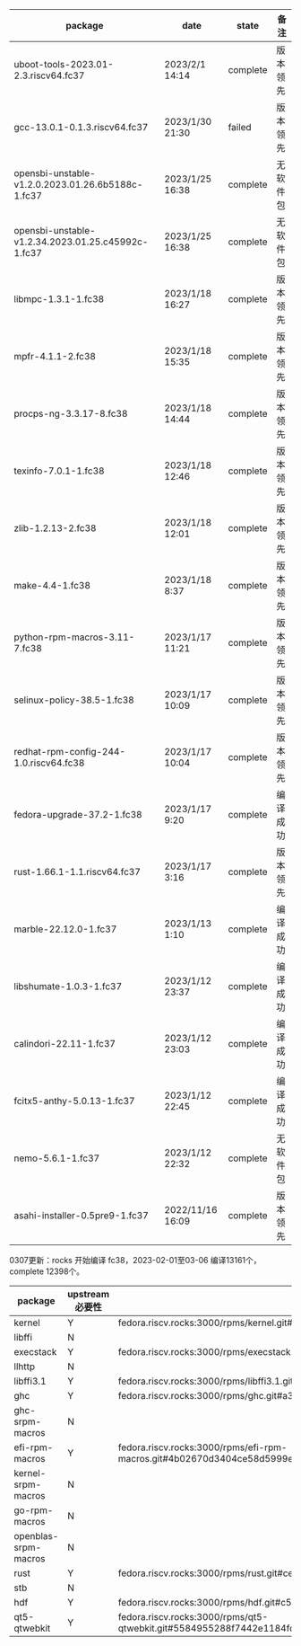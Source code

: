 | package                                            | date             | state    | 备注     |
| -------------------------------------------------- | ---------------- | -------- | -------- |
| uboot-tools-2023.01-2.3.riscv64.fc37               | 2023/2/1 14:14   | complete | 版本领先 |
| gcc-13.0.1-0.1.3.riscv64.fc37                      | 2023/1/30 21:30  | failed   | 版本领先 |
| opensbi-unstable-v1.2.0.2023.01.26.6b5188c-1.fc37  | 2023/1/25 16:38  | complete | 无软件包 |
| opensbi-unstable-v1.2.34.2023.01.25.c45992c-1.fc37 | 2023/1/25 16:38  | complete | 无软件包 |
| libmpc-1.3.1-1.fc38                                | 2023/1/18 16:27  | complete | 版本领先 |
| mpfr-4.1.1-2.fc38                                  | 2023/1/18 15:35  | complete | 版本领先 |
| procps-ng-3.3.17-8.fc38                            | 2023/1/18 14:44  | complete | 版本领先 |
| texinfo-7.0.1-1.fc38                               | 2023/1/18 12:46  | complete | 版本领先 |
| zlib-1.2.13-2.fc38                                 | 2023/1/18 12:01  | complete | 版本领先 |
| make-4.4-1.fc38                                    | 2023/1/18 8:37   | complete | 版本领先 |
| python-rpm-macros-3.11-7.fc38                      | 2023/1/17 11:21  | complete | 版本领先 |
| selinux-policy-38.5-1.fc38                         | 2023/1/17 10:09  | complete | 版本领先 |
| redhat-rpm-config-244-1.0.riscv64.fc38             | 2023/1/17 10:04  | complete | 版本领先 |
| fedora-upgrade-37.2-1.fc38                         | 2023/1/17 9:20   | complete | 编译成功 |
| rust-1.66.1-1.1.riscv64.fc37                       | 2023/1/17 3:16   | complete | 版本领先 |
| marble-22.12.0-1.fc37                              | 2023/1/13 1:10   | complete | 编译成功 |
| libshumate-1.0.3-1.fc37                            | 2023/1/12 23:37  | complete | 编译成功 |
| calindori-22.11-1.fc37                             | 2023/1/12 23:03  | complete | 编译成功 |
| fcitx5-anthy-5.0.13-1.fc37                         | 2023/1/12 22:45  | complete | 编译成功 |
| nemo-5.6.1-1.fc37                                  | 2023/1/12 22:32  | complete | 无软件包 |
| asahi-installer-0.5pre9-1.fc37                     | 2022/11/16 16:09 | complete | 版本领先 |

0307更新：rocks 开始编译 fc38，2023-02-01至03-06 编译13161个，complete 12398个。

| package              | upstream必要性 | source                                                       |
| -------------------- | -------------- | ------------------------------------------------------------ |
| kernel               | Y              | fedora.riscv.rocks:3000/rpms/kernel.git#b6c02a9d00acdd32cacc0703f5f352b50789eda7 |
| libffi               | N              |                                                              |
| execstack            | Y              | fedora.riscv.rocks:3000/rpms/execstack.git#163c366e3f8b77121b819106e36e4d4a2bb4fe8a |
| llhttp               | N              |                                                              |
| libffi3.1            | Y              | fedora.riscv.rocks:3000/rpms/libffi3.1.git#510c20fc9b5611721842794a9856e8fa2712f204 |
| ghc                  | Y              | fedora.riscv.rocks:3000/rpms/ghc.git#a3fdd108ec88aa2fe78bc628364612eb6684df10 |
| ghc-srpm-macros      | N              |                                                              |
| efi-rpm-macros       | Y              | fedora.riscv.rocks:3000/rpms/efi-rpm-macros.git#4b02670d3404ce58d5999e1e6cdc4bb396c0077d |
| kernel-srpm-macros   | N              |                                                              |
| go-rpm-macros        | N              |                                                              |
| openblas-srpm-macros | N              |                                                              |
| rust                 | Y              | fedora.riscv.rocks:3000/rpms/rust.git#ceca7985d2d0b68a51d894e04166328e329bc4fa |
| stb                  | N              |                                                              |
| hdf                  | Y              | fedora.riscv.rocks:3000/rpms/hdf.git#c5c5cb0ad0af7bb8807da82ecfba28fbf256a8ed |
| qt5-qtwebkit         | Y              | fedora.riscv.rocks:3000/rpms/qt5-qtwebkit.git#5584955288f7442e1184fd1d60e6a37a55bbab7b |

